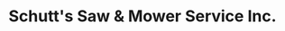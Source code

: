 ---
title: "Schutt's Saw & Mower Service Inc."
url: /jamestown/schutts-saw-and-mower-service-inc/
shop: shop
---